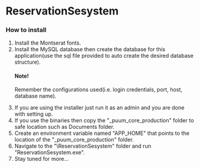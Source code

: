 # ReservationSesystem

<h3>How to install</h3>
<ol>
  <li>Install the Montserat fonts.</li>
  <li>Install the MySQL database then create the database for this application(use the sql file provided to auto create the desired database structure).<br>
  <h4>Note!</h4>
  <p>Remember the configurations used(i.e. login credentials, port, host, database name).</p>
  </li>
  <li>If you are using the installer just run it as an admin and you are done with setting up.</li>
  <li>If you use the binaries then copy the "_puum_core_production" folder to safe location such as Documents folder.</li>
  <li>Create an environment variable named "APP_HOME" that points to the location of the "_puum_core_production" folder.</li>
  <li>Navigate to the "\ReservationSesystem" folder and run "ReservationSesystem.exe".</li>
  <li>Stay tuned for more...</li>
</ol>
